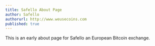 ```yaml
---
title: Safello About Page
author: Safello
authorurl: http://www.weusecoins.com
published: true
---
```


This is an early about page for Safello an European Bitcoin exchange.
